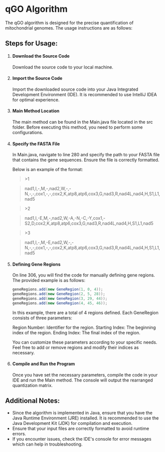 # qGO Algorithm

The qGO algorithm is designed for the precise quantification of mitochondrial genomes. The usage instructions are as follows:

## Steps for Usage:

1. #### Download the Source Code

   Download the source code to your local machine.

2. #### Import the Source Code

   Import the downloaded source code into your Java Integrated Development Environment (IDE). It is recommended to use IntelliJ IDEA for optimal experience.

3. #### Main Method Location

   The main method can be found in the Main.java file located in the src folder. Before executing this method, you need to perform some configurations.

4. #### Specify the FASTA File

   In Main.java, navigate to line 280 and specify the path to your FASTA file that contains the gene sequences. Ensure the file is correctly formatted.

   Below is an example of the format:

   >\>1

   >nad1,I,-,M,-,nad2,W,-,-N,-,-,cox1,-,-,cox2,K,atp8,atp6,cox3,G,nad3,R,nad4L,nad4,H,S1,L1,nad5

   >\>2

   >nad1,I,-E,M,-,nad2,W,-A,-N,-C,-Y,cox1,-S2,D,cox2,K,atp8,atp6,cox3,G,nad3,R,nad4L,nad4,H,S1,L1,nad5

   >\>3

   >nad1,I,-,M,-E,nad2,W,-,-N,-,-,cox1,-,-,cox2,K,atp8,atp6,cox3,G,nad3,R,nad4L,nad4,H,S1,L1,nad5

5. #### Defining Gene Regions

   On line 306, you will find the code for manually defining gene regions. The provided example is as follows:

   ```java
   geneRegions.add(new GeneRegion(1, 0, 4));
   geneRegions.add(new GeneRegion(2, 5, 28));
   geneRegions.add(new GeneRegion(3, 29, 44));
   geneRegions.add(new GeneRegion(4, 45, 46));
   ```

   

   In this example, there are a total of 4 regions defined. Each GeneRegion consists of three parameters:

   	Region Number: Identifier for the region.
   	Starting Index: The beginning index of the region.
   	Ending Index: The final index of the region.

   You can customize these parameters according to your specific needs. Feel free to add or remove regions and modify their indices as necessary.

6. #### Compile and Run the Program

   Once you have set the necessary parameters, compile the code in your IDE and run the Main method. The console will output the rearranged quantization matrix.

## Additional Notes:

- Since the algorithm is implemented in Java, ensure that you have the Java Runtime Environment (JRE) installed. It is recommended to use the Java Development Kit (JDK) for compilation and execution.
- Ensure that your input files are correctly formatted to avoid runtime errors.
- If you encounter issues, check the IDE's console for error messages which can help in troubleshooting.
